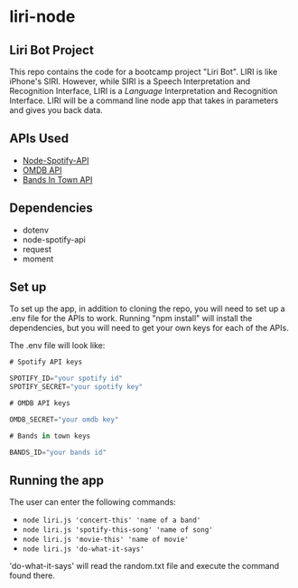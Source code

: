 # liri-node
## Liri Bot Project
This repo contains the code for a bootcamp project "Liri Bot".  LIRI is like iPhone's SIRI. However, while SIRI is a Speech Interpretation and Recognition Interface, LIRI is a _Language_ Interpretation and Recognition Interface. LIRI will be a command line node app that takes in parameters and gives you back data.

## APIs Used
* [Node-Spotify-API](https://www.npmjs.com/package/node-spotify-api)
* [OMDB API](http://www.omdbapi.com)
* [Bands In Town API](http://www.artists.bandsintown.com/bandsintown-api)

## Dependencies
* dotenv
* node-spotify-api
* request
* moment

## Set up
To set up the app, in addition to cloning the repo, you will need to set up a .env file for the APIs to work.  Running "npm install" will install the dependencies, but you will need to get your own keys for each of the APIs.

The .env file will look like:

```javascript
# Spotify API keys

SPOTIFY_ID="your spotify id"
SPOTIFY_SECRET="your spotify key"

# OMDB API keys

OMDB_SECRET="your omdb key"

# Bands in town keys

BANDS_ID="your bands id"
```

## Running the app
The user can enter the following commands:

* `node liri.js 'concert-this' 'name of a band'`
* `node liri.js 'spotify-this-song' 'name of song'`
* `node liri.js 'movie-this' 'name of movie'`
* `node liri.js 'do-what-it-says'`

'do-what-it-says' will read the random.txt file and execute the command found there.

